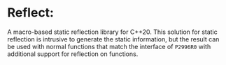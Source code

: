 # Reflect:
A macro-based static reflection library for C++20.
This solution for static reflection is intrusive to generate the static information,
but the result can be used with normal functions that match the interface of `P2996R0`
with additional support for reflection on functions.
